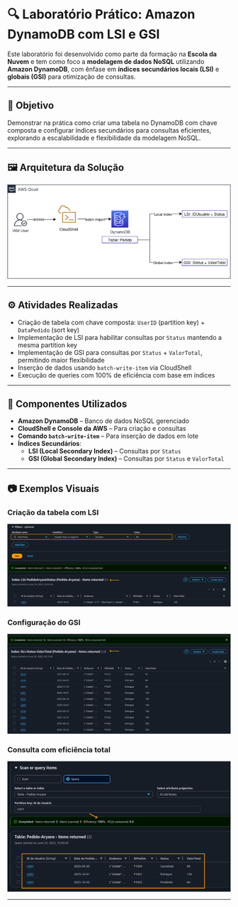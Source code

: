 # 🔍 Laboratório Prático: Amazon DynamoDB com LSI e GSI

Este laboratório foi desenvolvido como parte da formação na **Escola da Nuvem** e tem como foco a **modelagem de dados NoSQL** utilizando **Amazon DynamoDB**, com ênfase em **índices secundários locais (LSI)** e **globais (GSI)** para otimização de consultas.

---

## 📌 Objetivo

Demonstrar na prática como criar uma tabela no DynamoDB com chave composta e configurar índices secundários para consultas eficientes, explorando a escalabilidade e flexibilidade da modelagem NoSQL.

---

## 🖼️ Arquitetura da Solução

![Arquitetura](./images/arquitetura.png)

---

## ⚙️ Atividades Realizadas

- Criação de tabela com chave composta: `UserID` (partition key) + `DataPedido` (sort key)
- Implementação de LSI para habilitar consultas por `Status` mantendo a mesma partition key
- Implementação de GSI para consultas por `Status` + `ValorTotal`, permitindo maior flexibilidade
- Inserção de dados usando `batch-write-item` via CloudShell
- Execução de queries com 100% de eficiência com base em índices

---

## 🧱 Componentes Utilizados

- **Amazon DynamoDB** – Banco de dados NoSQL gerenciado
- **CloudShell e Console da AWS** – Para criação e consultas
- **Comando `batch-write-item`** – Para inserção de dados em lote
- **Índices Secundários**:  
  - **LSI (Local Secondary Index)** – Consultas por `Status`  
  - **GSI (Global Secondary Index)** – Consultas por `Status` e `ValorTotal`

---

## 📷 Exemplos Visuais


### Criação da tabela com LSI  
  ![LSI](./images/consulta-LSI.png)
  
### Configuração do GSI  
  ![GSI](./images/consulta-GSI.png)
  
### Consulta com eficiência total  
  ![Query](./images/query-sucesso.png)

---


